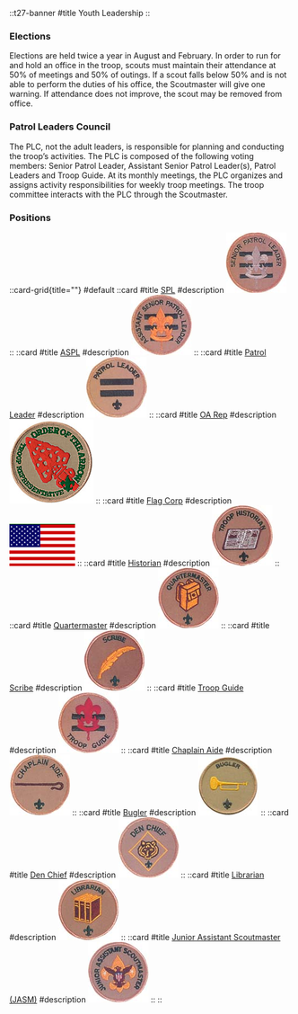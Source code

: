
::t27-banner
#title
Youth Leadership
::

### Elections

Elections are held twice a year in August and February. In order to run for and hold an office in the troop, scouts must maintain their attendance at 50% of meetings and 50% of outings. If a scout falls below 50% and is not able to perform the duties of his office, the Scoutmaster will give one warning. If attendance does not improve, the scout may be removed from office.

### Patrol Leaders Council

The PLC, not the adult leaders, is responsible for planning and conducting the troop’s activities. 
The PLC is composed of the following voting members: Senior Patrol Leader, Assistant Senior Patrol 
Leader(s), Patrol Leaders and Troop Guide. At its monthly meetings, the PLC organizes and assigns
activity responsibilities for weekly troop meetings. The troop committee interacts with the PLC 
through the Scoutmaster.

### Positions

::card-grid{title=""}
#default
  ::card
  #title
  [SPL](spl)
  #description
  [![SPL](/youthleadership/SPL.jpg)](spl)
  ::
  ::card
  #title
  [ASPL](aspl)
  #description
  [![ASPL](/youthleadership/ASPL.jpg)](aspl)
  ::
  ::card
  #title
  [Patrol Leader](patrol-leader)
  #description
  [![Patrol Leader](/youthleadership/PL.jpg)](patrol-leader)
  ::
  ::card
  #title
  [OA Rep](oarep)
  #description
  [![OA Rep](/youthleadership/OaRep.jpg)](oarep)
  ::
  ::card
  #title
  [Flag Corp](flag-corp)
  #description
  [![Flag Corp](/US_flag.gif)](flag-corp)
  ::
  ::card
  #title
  [Historian](historian)
  #description
  [![Historian](/youthleadership/Historian.jpg)](historian)
  ::
  ::card
  #title
  [Quartermaster](quartermaster)
  #description
  [![Quartermaster](/youthleadership/Quartermaster.jpg)](quartermaster)
  ::
  ::card
  #title
  [Scribe](scribe)
  #description
  [![Scribe](/youthleadership/Scribe.jpg)](scribe)
  ::
  ::card
  #title
  [Troop Guide](troop-guide)
  #description
  [![Troop Guide](/youthleadership/TroopGuide.jpg)](troop-guide)
  ::
  ::card
  #title
  [Chaplain Aide](chaplain-aide)
  #description
  [![Chaplain Aide](/youthleadership/ChaplainAide.jpg)](chaplain-aide)
  ::
  ::card
  #title
  [Bugler](bugler)
  #description
  [![Bugler](/youthleadership/bugler.jpg)](bugler)
  ::
  ::card
  #title
  [Den Chief](den-chief)
  #description
  [![Den Chief](/youthleadership/DenChief.jpg)](den-chief)
  ::
  ::card
  #title
  [Librarian](librarian)
  #description
  [![Librarian](/youthleadership/Librarian.jpg)](librarian)
  ::
  ::card
  #title
  [Junior Assistant Scoutmaster (JASM)](jasm)
  #description
  [![JASM](/youthleadership/JASM.jpg)](jasm)
  ::
::
